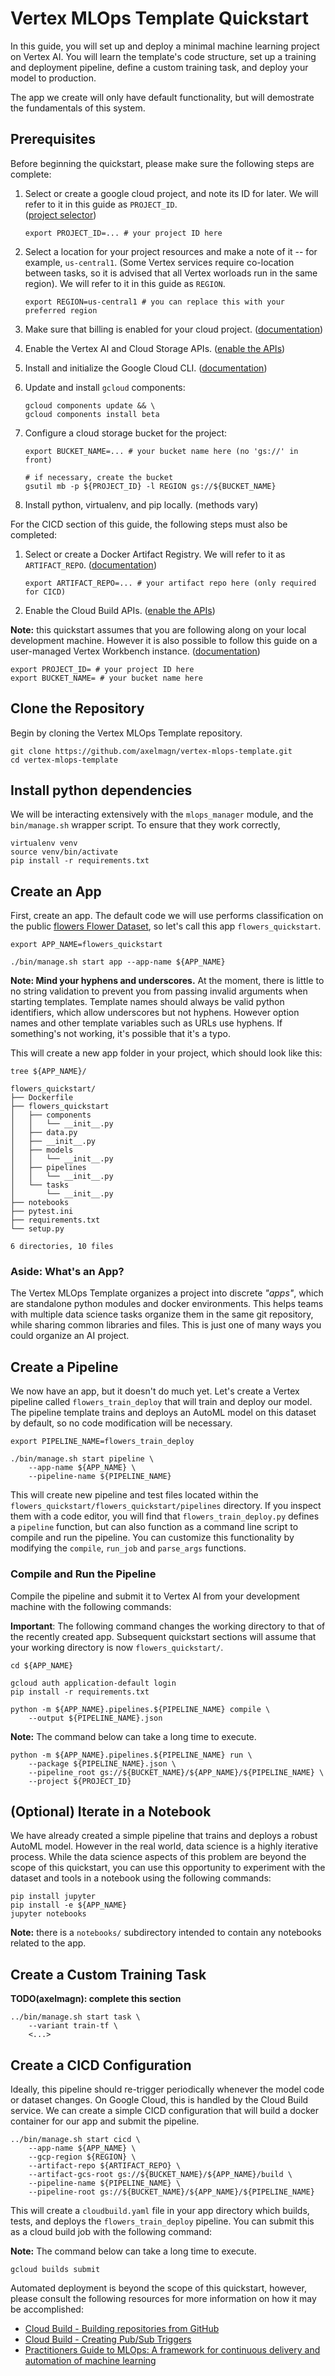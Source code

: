 # Vertex MLOps Template Quickstart

In this guide, you will set up and deploy a minimal machine learning project on 
Vertex AI. You will learn the template's code structure, set up a training and 
deployment pipeline, define a custom training task, and deploy your model to 
production.

The app we create will only have default functionality, but will demostrate the 
fundamentals of this system.


## Prerequisites

Before beginning the quickstart, please make sure the following steps are 
complete:

1. Select or create a google cloud project, and note its ID for later.  We will
    refer to it in this guide as `PROJECT_ID`.  
    ([project selector](https://console.cloud.google.com/projectselector2/home/dashboard))
    
    ```
    export PROJECT_ID=... # your project ID here
    ```
    
2. Select a location for your project resources and make a note of it -- for
    example, `us-central1`. (Some Vertex services require co-location between
    tasks, so it is advised that all Vertex worloads run in the same region). We
    will refer to it in this guide as `REGION`.
    
    ```
    export REGION=us-central1 # you can replace this with your preferred region 
    ```
    
2. Make sure that billing is enabled for your cloud project.
    ([documentation](https://cloud.google.com/billing/docs/how-to/modify-project#confirm_billing_is_enabled_on_a_project))
    
3. Enable the Vertex AI and Cloud Storage APIs. 
    ([enable the APIs](https://console.cloud.google.com/flows/enableapi?apiid=aiplatform.googleapis.com,storage-component.googleapis.com))
    
4. Install and initialize the Google Cloud CLI. ([documentation](https://cloud.google.com/sdk/docs/install))

5. Update and install `gcloud` components:
    ```
    gcloud components update && \
    gcloud components install beta
    ```
6. Configure a cloud storage bucket for the project:
    ```
    export BUCKET_NAME=... # your bucket name here (no 'gs://' in front)
    ```

    ```
    # if necessary, create the bucket
    gsutil mb -p ${PROJECT_ID} -l REGION gs://${BUCKET_NAME}
    ```
7. Install python, virtualenv, and pip locally. (methods vary)

For the CICD section of this guide, the following steps must also be completed:

1. Select or create a Docker Artifact Registry.  We will refer to it as
    `ARTIFACT_REPO`. 
    ([documentation](https://cloud.google.com/artifact-registry/docs/docker/quickstart))
    
    ```
    export ARTIFACT_REPO=... # your artifact repo here (only required for CICD)
    ```

2. Enable the Cloud Build APIs. 
    ([enable the APIs](https://console.cloud.google.com/flows/enableapi?apiid=cloudbuild.googleapis.com,%20artifactregistry.googleapis.com))

**Note:** this quickstart assumes that you are following along on your local
development machine.  However it is also possible to follow this guide on a
user-managed Vertex Workbench instance. 
([documentation](https://cloud.google.com/vertex-ai/docs/workbench/user-managed/quickstart-create-console))

```
export PROJECT_ID= # your project ID here
export BUCKET_NAME= # your bucket name here
```
    
## Clone the Repository

Begin by cloning the Vertex MLOps Template repository.

```
git clone https://github.com/axelmagn/vertex-mlops-template.git
cd vertex-mlops-template
```

## Install python dependencies

We will be interacting extensively with the `mlops_manager` module, and the
`bin/manage.sh` wrapper script. To ensure that they work correctly, 

```
virtualenv venv
source venv/bin/activate
pip install -r requirements.txt
```

## Create an App

First, create an app.  The default code we will use performs classification on
the public [flowers Flower Dataset](https://archive.ics.uci.edu/ml/datasets/flowers),
so let's call this app `flowers_quickstart`. 

```
export APP_NAME=flowers_quickstart
```

```
./bin/manage.sh start app --app-name ${APP_NAME}
```

**Note: Mind your hyphens and underscores.**  At the moment, there is little to
no string validation to prevent you from passing invalid arguments when
starting templates. Template names should always be valid python identifiers,
which allow underscores but not hyphens.  However option names and other
template variables such as URLs use hyphens. If something's not working, it's
possible that it's a typo.

This will create a new app folder in your project, which should look like this:

```
tree ${APP_NAME}/
```

```
flowers_quickstart/
├── Dockerfile
├── flowers_quickstart
│   ├── components
│   │   └── __init__.py
│   ├── data.py
│   ├── __init__.py
│   ├── models
│   │   └── __init__.py
│   ├── pipelines
│   │   └── __init__.py
│   └── tasks
│       └── __init__.py
├── notebooks
├── pytest.ini
├── requirements.txt
└── setup.py

6 directories, 10 files
```


### Aside: What's an App?

The Vertex MLOps Template organizes a project into discrete *"apps"*, which are 
standalone python modules and docker environments. This helps teams with 
multiple data science tasks organize them in the same git repository, while
sharing common libraries and files. This is just one of many ways you could
organize an AI project.


## Create a Pipeline

We now have an app, but it doesn't do much yet.  Let's create a Vertex pipeline 
called `flowers_train_deploy` that will train and deploy our model.  The pipeline
template trains and deploys an AutoML model on this dataset by default, so no
code modification will be necessary.


```
export PIPELINE_NAME=flowers_train_deploy
```

```
./bin/manage.sh start pipeline \
    --app-name ${APP_NAME} \
    --pipeline-name ${PIPELINE_NAME}
```

This will create new pipeline and test files located within the
`flowers_quickstart/flowers_quickstart/pipelines` directory. If you inspect them with
a code editor, you will find that `flowers_train_deploy.py` defines a `pipeline`
function, but can also function as a command line script to compile and run
the pipeline.  You can customize this functionality by modifying the `compile`, 
`run_job` and `parse_args` functions.

### Compile and Run the Pipeline

Compile the pipeline and submit it to Vertex AI from your development machine
with the following commands:

**Important**: The following command changes the working directory to that of 
the recently created app.  Subsequent quickstart sections will assume that your
working directory is now `flowers_quickstart/`.

```
cd ${APP_NAME}
```

```
gcloud auth application-default login
pip install -r requirements.txt
```

```
python -m ${APP_NAME}.pipelines.${PIPELINE_NAME} compile \
    --output ${PIPELINE_NAME}.json
```

**Note:** The command below can take a long time to execute.

```
python -m ${APP_NAME}.pipelines.${PIPELINE_NAME} run \
    --package ${PIPELINE_NAME}.json \
    --pipeline_root gs://${BUCKET_NAME}/${APP_NAME}/${PIPELINE_NAME} \
    --project ${PROJECT_ID}
```

## (Optional) Iterate in a Notebook

We have already created a simple pipeline that trains and deploys a robust 
AutoML model. However in the real world, data science is a highly iterative 
process. While the data science aspects of this problem are beyond the scope
of this quickstart, you can use this opportunity to experiment with the dataset
and tools in a notebook using the following commands:

```
pip install jupyter
pip install -e ${APP_NAME}
jupyter notebooks
```

**Note:** there is a `notebooks/` subdirectory intended to contain any 
notebooks related to the app.

## Create a Custom Training Task

**TODO(axelmagn): complete this section**

```
../bin/manage.sh start task \
    --variant train-tf \
    <...>
```

## Create a CICD Configuration

Ideally, this pipeline should re-trigger periodically whenever the model code 
or dataset changes.  On Google Cloud, this is handled by the Cloud Build 
service. We can create a simple CICD configuration that will build a docker 
container for our app and submit the pipeline.

```
../bin/manage.sh start cicd \
    --app-name ${APP_NAME} \
    --gcp-region ${REGION} \
    --artifact-repo ${ARTIFACT_REPO} \
    --artifact-gcs-root gs://${BUCKET_NAME}/${APP_NAME}/build \
    --pipeline-name ${PIPELINE_NAME} \
    --pipeline-root gs://${BUCKET_NAME}/${APP_NAME}/${PIPELINE_NAME}
```

This will create a `cloudbuild.yaml` file in your app directory which builds,
tests, and deploys the `flowers_train_deploy` pipeline.  You can submit this as
a cloud build job with the following command:

**Note:** The command below can take a long time to execute.

```
gcloud builds submit
```

Automated deployment is beyond the scope of this quickstart, however, please
consult the following resources for more information on how it may be accomplished:

* [Cloud Build - Building repositories from GitHub](https://cloud.google.com/build/docs/automating-builds/build-repos-from-github)
* [Cloud Build - Creating Pub/Sub Triggers](https://cloud.google.com/build/docs/automating-builds/create-pubsub-triggers)
* [Practitioners Guide to MLOps: A framework for continuous delivery and automation of machine learning](https://cloud.google.com/resources/mlops-whitepaper)
